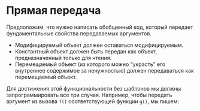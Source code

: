 
# Прямая передача

Предположим, что нужно написать обобщенный код, который передает фундаментальные свойства передаваемых аргументов.
* Модифицируемый объект должен оставаться модифицируемым.
* Константный объект должен быть передан как объект, предназначенный только для чтения.
* Перемещаемый объект (из которого можно “украсть” его внутреннее содержимое за ненужностью) должен передаваться как перемещаемый объект.

Для достижения этой функциональности без шаблонов мы должны запрограммировать все три случая. Например, чтобы передать аргумент из вызова `f()` соответствующей функции `g()`, мы пишем:






































